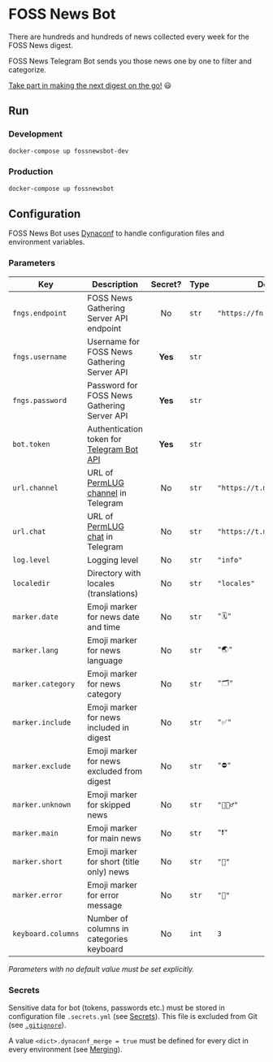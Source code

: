 # FOSS News Bot

There are hundreds and hundreds of news collected every week for the FOSS News digest.

FOSS News Telegram Bot sends you those news one by one to filter and categorize.

[Take part in making the next digest on the go!](https://t.me/fossnewsbot "FOSS News Bot") 😃

## Run
### Development
```bash
docker-compose up fossnewsbot-dev
```

### Production
```bash
docker-compose up fossnewsbot
```

## Configuration
FOSS News Bot uses [Dynaconf](https://www.dynaconf.com/ "Dynaconf")
to handle configuration files and environment variables.

### Parameters
| Key                | Description                                      | Secret? | Type  | Default value                      |
|--------------------|--------------------------------------------------|:-------:|-------|------------------------------------|
| `fngs.endpoint`    | FOSS News Gathering Server API endpoint          | No      | `str` | `"https://fn.permlug.org/api/v1/"` |
| `fngs.username`    | Username for FOSS News Gathering Server API      | **Yes** | `str` |                                    |
| `fngs.password`    | Password for FOSS News Gathering Server API      | **Yes** | `str` |                                    |
| `bot.token`        | Authentication token for [Telegram Bot API][bot] | **Yes** | `str` |                                    |
| `url.channel`      | URL of [PermLUG channel][channel] in Telegram    | No      | `str` | `"https://t.me/permlug"`           |
| `url.chat`         | URL of [PermLUG chat][chat] in Telegram          | No      | `str` | `"https://t.me/permlug_chat"`      |
| `log.level`        | Logging level                                    | No      | `str` | `"info"`                           |
| `localedir`        | Directory with locales (translations)            | No      | `str` | `"locales"`                        |
| `marker.date`      | Emoji marker for news date and time              | No      | `str` | `"🗓"`                              |
| `marker.lang`      | Emoji marker for news language                   | No      | `str` | `"🌏"`                              |
| `marker.category`  | Emoji marker for news category                   | No      | `str` | `"🗂"`                              |
| `marker.include`   | Emoji marker for news included in digest         | No      | `str` | `"✅"`                              |
| `marker.exclude`   | Emoji marker for news excluded from digest       | No      | `str` | `"⛔️"`                             |
| `marker.unknown`   | Emoji marker for skipped news                    | No      | `str` | `"🤷🏻‍♂️"`                            |
| `marker.main`      | Emoji marker for main news                       | No      | `str` | `"❗️"`                              |
| `marker.short`     | Emoji marker for short (title only) news         | No      | `str` | `"📃"`                              |
| `marker.error`     | Emoji marker for error message                   | No      | `str` | `"🤔"`                              |
| `keyboard.columns` | Number of columns in categories keyboard         | No      | `int` | `3`                                |

_Parameters with no default value must be set explicitly._

### Secrets
Sensitive data for bot (tokens, passwords etc.) must be stored in configuration file `.secrets.yml`
(see [Secrets](https://www.dynaconf.com/secrets/ "Secrets — Dynaconf Documentation")).
This file is excluded from Git (see [`.gitignore`](.gitignore)).

A value `<dict>.dynaconf_merge = true` must be defined for every dict in every environment
(see [Merging](https://www.dynaconf.com/merging/ "Merging — Dynaconf Documentation")).

[bot]: https://core.telegram.org/bots/api "Telegram Bot API"
[channel]: https://t.me/permlug "PermLUG channel"
[chat]: https://t.me/permlug_chat "PermLUG chat"
